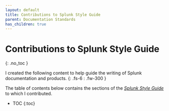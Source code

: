 ```yaml
---
layout: default
title: Contributions to Splunk Style Guide
parent: Documentation Standards
has_children: true
---
```


# Contributions to Splunk Style Guide
{: .no_toc }

I created the following content to help guide the writing of Splunk documentation and products.
{: .fs-6 : .fw-300 }

The table of contents below contains the sections of the [_Splunk Style Guide_](https://docs.splunk.com/Documentation/StyleGuide/current/StyleGuide/Howtouse) to which I contributed.

- TOC
{:toc}
